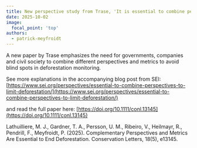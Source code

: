 ```yaml
---
title: New perspective study from Trase, 'It is essential to combine perspectives to limit deforestation'
date: 2025-10-02
image:
  focal_point: 'top'
authors: 
  - patrick-meyfroidt
---
```


A new paper by Trase emphasizes the need for governments, companies and civil society to combine different perspectives and metrics to avoid blind spots in deforestation monitoring.

<!--more-->

See more explanations in the accompanying blog post from SEI:
[https://www.sei.org/perspectives/essential-to-combine-perspectives-to-limit-deforestation/](https://www.sei.org/perspectives/essential-to-combine-perspectives-to-limit-deforestation/)

and read the full paper here:
[https://doi.org/10.1111/conl.13145](https://doi.org/10.1111/conl.13145)

Lathuilliere, M. J., Gardner, T. A., Persson, U. M., Ribeiro, V., Heilmayr, R., Pendrill, F., Meyfroidt, P. (2025). Complementary Perspectives and Metrics Are Essential to End Deforestation. Conservation Letters, 18(5), e13145.

